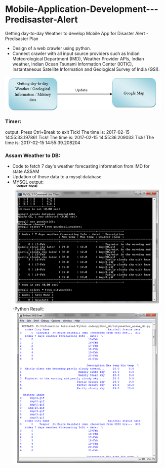 # Mobile-Application-Development---Predisaster-Alert
Getting day-to-day Weather to develop Mobile App for Disaster Alert - Predisaster Plan
- Design of a web crawler using python.
-  Connect crawler with all input source providers such as Indian Meteorological Department (IMD), Weather Provider APIs, Indian weather, Indian Ocean Tsunami Information Center (IOTIC), Instantaneous Satellite Information and Geological Survey of India (GSI).

![image alt](https://github.com/PriyaVasu/Mobile-Application-Development---Predisaster-Alert/blob/31773dd2890c6bb84d3f997a260c740e5915f739/PredisasterPlan_for_Mobile%20ApplicationDevelopment.png)

### Timer:
output:
Press Ctrl+Break to exit
Tick! The time is: 2017-02-15 14:55:33.197861
Tick! The time is: 2017-02-15 14:55:36.209033
Tick! The time is: 2017-02-15 14:55:39.208204

### Assam Weather to DB:
- Code to fetch 7 day's weather forecasting information from IMD for state ASSAM
- Updation of those data to a mysql database
- MYSQL output:
![image alt](https://github.com/PriyaVasu/Mobile-Application-Development---Predisaster-Alert/blob/5e766afa2334fa414fe0ed1a86bd7752f667bb12/output_mysql.png)
-Python Result:
![image alt](https://github.com/PriyaVasu/Mobile-Application-Development---Predisaster-Alert/blob/5e766afa2334fa414fe0ed1a86bd7752f667bb12/result_py.png)



